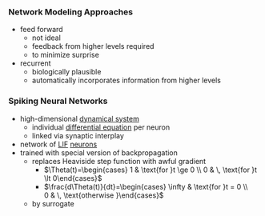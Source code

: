 ### Network Modeling Approaches
+ feed forward
	+ not ideal
	+ feedback from higher levels required
	+ to minimize surprise
+ recurrent
	+ biologically plausible
	+ automatically incorporates information from higher levels
### Spiking Neural Networks
+ high-dimensional [dynamical system](../Brain%20Models/Dynamical%20Systems.md)
	+ individual [differential equation](../../../Mathematik/Analysis/Differentialgleichungen/Differentialgleichungen.md) per neuron
	+ linked via synaptic interplay
+ network of [LIF](../Brain%20Models/Leaky%20Integrate-And-Fire%20Model.md) [neurons](../Neurons/Neurons.md)
+ trained with special version of backpropagation
	+ replaces Heaviside step function with awful gradient
		+ $\Theta(t)=\begin{cases} 1 & \text{for }t \ge 0 \\ 0 & \, \text{for }t \lt 0\end{cases}$
		+ $\frac{d\Theta(t)}{dt}=\begin{cases} \infty & \text{for }t = 0 \\ 0 & \, \text{otherwise }\end{cases}$
	+ by surrogate
